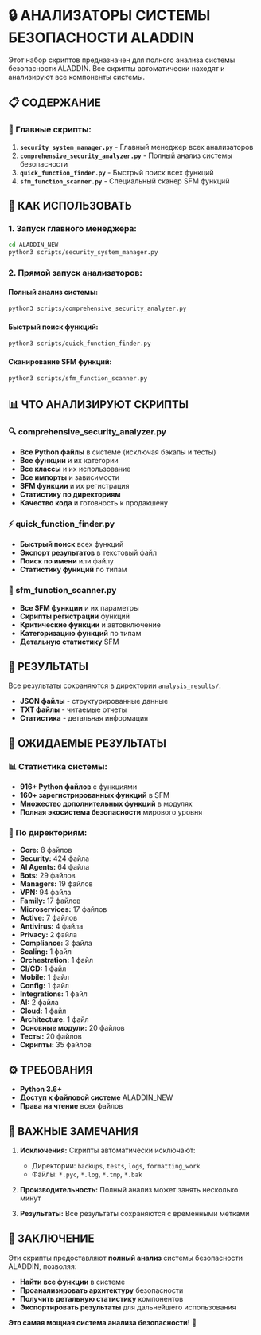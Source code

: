 # 🔒 АНАЛИЗАТОРЫ СИСТЕМЫ БЕЗОПАСНОСТИ ALADDIN

Этот набор скриптов предназначен для полного анализа системы безопасности ALADDIN. Все скрипты автоматически находят и анализируют все компоненты системы.

## 📋 СОДЕРЖАНИЕ

### 🚀 Главные скрипты:

1. **`security_system_manager.py`** - Главный менеджер всех анализаторов
2. **`comprehensive_security_analyzer.py`** - Полный анализ системы безопасности
3. **`quick_function_finder.py`** - Быстрый поиск всех функций
4. **`sfm_function_scanner.py`** - Специальный сканер SFM функций

## 🎯 КАК ИСПОЛЬЗОВАТЬ

### 1. Запуск главного менеджера:
```bash
cd ALADDIN_NEW
python3 scripts/security_system_manager.py
```

### 2. Прямой запуск анализаторов:

#### Полный анализ системы:
```bash
python3 scripts/comprehensive_security_analyzer.py
```

#### Быстрый поиск функций:
```bash
python3 scripts/quick_function_finder.py
```

#### Сканирование SFM функций:
```bash
python3 scripts/sfm_function_scanner.py
```

## 📊 ЧТО АНАЛИЗИРУЮТ СКРИПТЫ

### 🔍 comprehensive_security_analyzer.py
- **Все Python файлы** в системе (исключая бэкапы и тесты)
- **Все функции** и их категории
- **Все классы** и их использование
- **Все импорты** и зависимости
- **SFM функции** и их регистрация
- **Статистику по директориям**
- **Качество кода** и готовность к продакшену

### ⚡ quick_function_finder.py
- **Быстрый поиск** всех функций
- **Экспорт результатов** в текстовый файл
- **Поиск по имени** или файлу
- **Статистику функций** по типам

### 🔧 sfm_function_scanner.py
- **Все SFM функции** и их параметры
- **Скрипты регистрации** функций
- **Критические функции** и автовключение
- **Категоризацию функций** по типам
- **Детальную статистику** SFM

## 📁 РЕЗУЛЬТАТЫ

Все результаты сохраняются в директории `analysis_results/`:

- **JSON файлы** - структурированные данные
- **TXT файлы** - читаемые отчеты
- **Статистика** - детальная информация

## 🎯 ОЖИДАЕМЫЕ РЕЗУЛЬТАТЫ

### 📊 Статистика системы:
- **916+ Python файлов** с функциями
- **160+ зарегистрированных функций** в SFM
- **Множество дополнительных функций** в модулях
- **Полная экосистема безопасности** мирового уровня

### 📁 По директориям:
- **Core:** 8 файлов
- **Security:** 424 файла
- **AI Agents:** 64 файла
- **Bots:** 29 файлов
- **Managers:** 19 файлов
- **VPN:** 94 файла
- **Family:** 17 файлов
- **Microservices:** 17 файлов
- **Active:** 7 файлов
- **Antivirus:** 4 файла
- **Privacy:** 2 файла
- **Compliance:** 3 файла
- **Scaling:** 1 файл
- **Orchestration:** 1 файл
- **CI/CD:** 1 файл
- **Mobile:** 1 файл
- **Config:** 1 файл
- **Integrations:** 1 файл
- **AI:** 2 файла
- **Cloud:** 1 файл
- **Architecture:** 1 файл
- **Основные модули:** 20 файлов
- **Тесты:** 20 файлов
- **Скрипты:** 35 файлов

## ⚙️ ТРЕБОВАНИЯ

- **Python 3.6+**
- **Доступ к файловой системе** ALADDIN_NEW
- **Права на чтение** всех файлов

## 🚨 ВАЖНЫЕ ЗАМЕЧАНИЯ

1. **Исключения:** Скрипты автоматически исключают:
   - Директории: `backups`, `tests`, `logs`, `formatting_work`
   - Файлы: `*.pyc`, `*.log`, `*.tmp`, `*.bak`

2. **Производительность:** Полный анализ может занять несколько минут

3. **Результаты:** Все результаты сохраняются с временными метками

## 🎉 ЗАКЛЮЧЕНИЕ

Эти скрипты предоставляют **полный анализ** системы безопасности ALADDIN, позволяя:
- **Найти все функции** в системе
- **Проанализировать архитектуру** безопасности
- **Получить детальную статистику** компонентов
- **Экспортировать результаты** для дальнейшего использования

**Это самая мощная система анализа безопасности!** 🚀